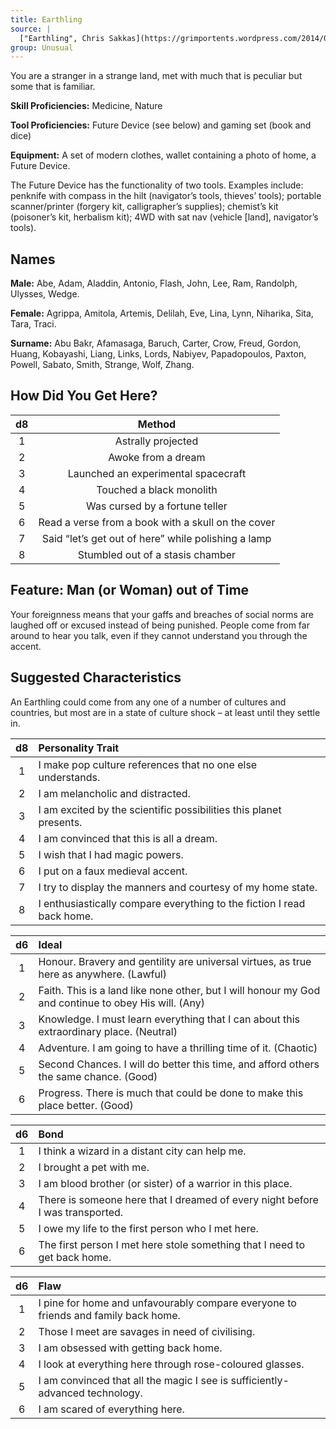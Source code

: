 ```yaml
---
title: Earthling
source: |
  ["Earthling", Chris Sakkas](https://grimportents.wordpress.com/2014/08/12/5e-earthling-background/)
group: Unusual
---
```


You are a stranger in a strange land, met with much that is peculiar but some that is familiar.

**Skill Proficiencies:** Medicine, Nature

**Tool Proficiencies:** Future Device (see below) and gaming set (book and dice)

**Equipment:** A set of modern clothes, wallet containing a photo of home, a Future Device.

The Future Device has the functionality of two tools. Examples include: penknife with compass in the hilt (navigator’s tools, thieves’ tools); portable scanner/printer (forgery kit, calligrapher’s supplies); chemist’s kit (poisoner’s kit, herbalism kit); 4WD with sat nav (vehicle [land], navigator’s tools).

## Names

**Male:** Abe, Adam, Aladdin, Antonio, Flash, John, Lee, Ram, Randolph, Ulysses, Wedge.

**Female:** Agrippa, Amitola, Artemis, Delilah, Eve, Lina, Lynn, Niharika, Sita, Tara, Traci.

**Surname:** Abu Bakr, Afamasaga, Baruch, Carter, Crow, Freud, Gordon, Huang, Kobayashi, Liang, Links, Lords, Nabiyev, Papadopoulos, Paxton, Powell, Sabato, Smith, Strange, Wolf, Zhang.

## How Did You Get Here?

| d8 |                       Method                        |
|:--:|:---------------------------------------------------:|
| 1  |                 Astrally projected                  |
| 2  |                 Awoke from a dream                  |
| 3  |         Launched an experimental spacecraft         |
| 4  |              Touched a black monolith               |
| 5  |           Was cursed by a fortune teller            |
| 6  | Read a verse from a book with a skull on the cover  |
| 7  | Said “let’s get out of here” while polishing a lamp |
| 8  |          Stumbled out of a stasis chamber           |

## Feature: Man (or Woman) out of Time

Your foreignness means that your gaffs and breaches of social norms are laughed off or excused instead of being punished. People come from far around to hear you talk, even if they cannot understand you through the accent.

## Suggested Characteristics

An Earthling could come from any one of a number of cultures and countries, but most are in a state of culture shock – at least until they settle in.

| d8 | Personality Trait                                                      |
|:--:|:-----------------------------------------------------------------------|
| 1  | I make pop culture references that no one else understands.            |
| 2  | I am melancholic and distracted.                                       |
| 3  | I am excited by the scientific possibilities this planet presents.     |
| 4  | I am convinced that this is all a dream.                               |
| 5  | I wish that I had magic powers.                                        |
| 6  | I put on a faux medieval accent.                                       |
| 7  | I try to display the manners and courtesy of my home state.            |
| 8  | I enthusiastically compare everything to the fiction I read back home. |

| d6 | Ideal                                                                                                |
|:--:|:-----------------------------------------------------------------------------------------------------|
| 1  | Honour. Bravery and gentility are universal virtues, as true here as anywhere. (Lawful)              |
| 2  | Faith. This is a land like none other, but I will honour my God and continue to obey His will. (Any) |
| 3  | Knowledge. I must learn everything that I can about this extraordinary place. (Neutral)              |
| 4  | Adventure. I am going to have a thrilling time of it. (Chaotic)                                      |
| 5  | Second Chances. I will do better this time, and afford others the same chance. (Good)                |
| 6  | Progress. There is much that could be done to make this place better. (Good)                         |

| d6 | Bond                                                                          |
|:--:|:------------------------------------------------------------------------------|
| 1  | I think a wizard in a distant city can help me.                               |
| 2  | I brought a pet with me.                                                      |
| 3  | I am blood brother (or sister) of a warrior in this place.                    |
| 4  | There is someone here that I dreamed of every night before I was transported. |
| 5  | I owe my life to the first person who I met here.                             |
| 6  | The first person I met here stole something that I need to get back home.     |

| d6 | Flaw                                                                               |
|:--:|:-----------------------------------------------------------------------------------|
| 1  | I pine for home and unfavourably compare everyone to friends and family back home. |
| 2  | Those I meet are savages in need of civilising.                                    |
| 3  | I am obsessed with getting back home.                                              |
| 4  | I look at everything here through rose-coloured glasses.                           |
| 5  | I am convinced that all the magic I see is sufficiently-advanced technology.       |
| 6  | I am scared of everything here.                                                    |
